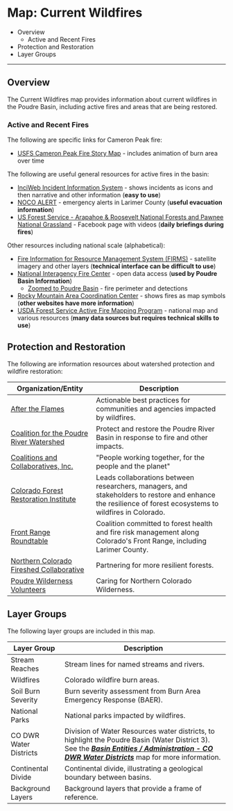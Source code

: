 # Map: Current Wildfires

* Overview
    + Active and Recent Fires
* Protection and Restoration
* Layer Groups

--------------

## Overview

The Current Wildfires map provides information about current wildfires in the Poudre Basin,
including active fires and areas that are being restored.

### Active and Recent Fires

The following are specific links for Cameron Peak fire:

* [USFS Cameron Peak Fire Story Map](https://nifc.maps.arcgis.com/apps/MapSeries/index.html?appid=821eb2bac47c48c69558075f21365f01) - includes animation of burn area over time

The following are useful general resources for active fires in the basin:

* [InciWeb Incident Information System](https://inciweb.nwcg.gov/?state=08) - shows incidents as icons and then narrative and other information (**easy to use**)
* [NOCO ALERT](https://nocoalert.org/) - emergency alerts in Larimer County (**useful evacuation information**)
* [US Forest Service - Arapahoe & Roosevelt National Forests and Pawnee National Grassland](https://www.facebook.com/usfsarp/) - Facebook page with videos (**daily briefings during fires**)

Other resources including national scale (alphabetical):

* [Fire Information for Resource Management System (FIRMS)](https://firms2.modaps.eosdis.nasa.gov/map/#l:countries;@-105.5,40.5,10z) - satellite imagery and other layers (**technical interface can be difficult to use**)
* [National Interagency Fire Center](https://data-nifc.opendata.arcgis.com/) - open data access (**used by Poudre Basin Information**)
	+ [Zoomed to Poudre Basin](https://maps.nwcg.gov/sa/#/%3F/%3F/40.7/-105.5/10) - fire perimeter and detections
* [Rocky Mountain Area Coordination Center](https://gacc.nifc.gov/rmcc/incident_info.php) - shows fires as map symbols (**other websites have more information**)
* [USDA Forest Service Active Fire Mapping Program](https://fsapps.nwcg.gov/) - national map and various resources (**many data sources but requires technical skills to use**)

## Protection and Restoration

The following are information resources about watershed protection and wildfire restoration:

| **Organization/Entity** | **Description** |
| -- | -- |
| [After the Flames](https://aftertheflames.com/) | Actionable best practices for communities and agencies impacted by wildfires. |
| [Coalition for the Poudre River Watershed](https://www.poudrewatershed.org/) | Protect and restore the Poudre River Basin in response to fire and other impacts. |
| [Coalitions and Collaboratives, Inc.](https://co-co.org/) | "People working together, for the people and the planet" |
| [Colorado Forest Restoration Institute](https://cfri.colostate.edu/) | Leads collaborations between researchers, managers, and stakeholders to restore and enhance the resilience of forest ecosystems to wildfires in Colorado. |
| [Front Range Roundtable](https://frontrangeroundtable.org/) | Coalition committed to forest health and fire risk management along Colorado's Front Range, including Larimer County. |
| [Northern Colorado Fireshed Collaborative](https://nocofireshed.org/) | Partnering for more resilient forests. |
| [Poudre Wilderness Volunteers](https://www.pwv.org/) | Caring for Northern Colorado Wilderness. |

## Layer Groups

The following layer groups are included in this map.

| **Layer Group** | **Description** |
| -- | -- |
| Stream Reaches | Stream lines for named streams and rivers. |
| Wildfires | Colorado wildfire burn areas. |
| Soil Burn Severity | Burn severity assessment from Burn Area Emergency Response (BAER). |
| National Parks | National parks impacted by wildfires. |
| CO DWR Water Districts | Division of Water Resources water districts, to highlight the Poudre Basin (Water District 3).  See the [***Basin Entities / Administration - CO DWR Water Districts***](#map/entities-codwr-waterdistricts) map for more information. |
| Continental Divide | Continental divide, illustrating a geological boundary between basins. |
| Background Layers | Background layers that provide a frame of reference. |

